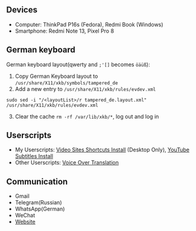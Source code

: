 ## Devices

- Computer: ThinkPad P16s (Fedora), Redmi Book (Windows)
- Smartphone: Redmi Note 13, Pixel Pro 8

## German keyboard

German keyboard layout(qwerty and `;'[]` becomes `öäüß`):

1. Copy German Keyboard layout to `/usr/share/X11/xkb/symbols/tampered_de`
2. Add a new entry to `/usr/share/X11/xkb/rules/evdev.xml`

```
sudo sed -i "/<layoutList>/r tampered_de.layout.xml" /usr/share/X11/xkb/rules/evdev.xml
```

3. Clear the cache `rm -rf /var/lib/xkb/*`, log out and log in

## Userscripts

- My Userscripts: [Video Sites Shortcuts Install](https://raw.githubusercontent.com/jimchen2/smartphone-computer/master/userscripts/video-sites-shortcuts.user.js) (Desktop Only), [YouTube Subtitles Install](https://raw.githubusercontent.com/jimchen2/smartphone-computer/master/userscripts/youtube-enhancer.user.js)
- Other Userscripts: [Voice Over Translation](https://raw.githubusercontent.com/ilyhalight/voice-over-translation/master/dist/vot.user.js)

## Communication

- Gmail
- Telegram(Russian)
- WhatsApp(German)
- WeChat
- [Website](https://jimchen.me)
